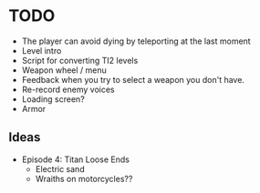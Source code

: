 # TODO
- The player can avoid dying by teleporting at the last moment
- Level intro
- Script for converting TI2 levels
- Weapon wheel / menu
- Feedback when you try to select a weapon you don't have.
- Re-record enemy voices
- Loading screen?
- Armor

## Ideas

- Episode 4: Titan Loose Ends
  - Electric sand
  - Wraiths on motorcycles??

